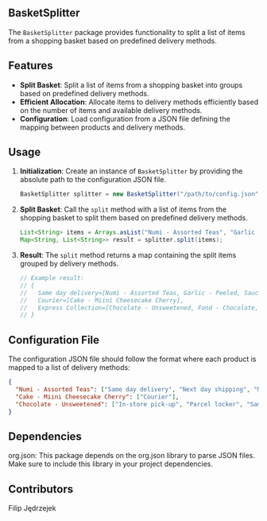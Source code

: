 ## BasketSplitter

The `BasketSplitter` package provides functionality to split a list of items from a shopping basket based on predefined delivery methods.

## Features

- **Split Basket**: Split a list of items from a shopping basket into groups based on predefined delivery methods.
- **Efficient Allocation**: Allocate items to delivery methods efficiently based on the number of items and available delivery methods.
- **Configuration**: Load configuration from a JSON file defining the mapping between products and delivery methods.

## Usage

1. **Initialization**: Create an instance of `BasketSplitter` by providing the absolute path to the configuration JSON file.

    ```java
    BasketSplitter splitter = new BasketSplitter("/path/to/config.json");
    ```

2. **Split Basket**: Call the `split` method with a list of items from the shopping basket to split them based on predefined delivery methods.

    ```java
    List<String> items = Arrays.asList("Numi - Assorted Teas", "Garlic - Peeled", "Cake - Miini Cheesecake Cherry"); // etc
    Map<String, List<String>> result = splitter.split(items);
    ```

3. **Result**: The `split` method returns a map containing the split items grouped by delivery methods.

    ```java
    // Example result:
    // {
    //   Same day delivery=[Numi - Assorted Teas, Garlic - Peeled, Sauce - Mint], 
    //   Courier=[Cake - Miini Cheesecake Cherry], 
    //   Express Collection=[Chocolate - Unsweetened, Fond - Chocolate, Haggis, Longan, Apples - Spartan, Tea - Apple Green Tea, Nut - Almond, Blanched, Whole, Bag Clear 10 Lb, Mushroom - Porcini Frozen, Bagel - Whole White Sesame, Cabbage - Nappa, Nantucket - Pomegranate Pear, Puree - Strawberry]
    // }
    ```

## Configuration File

The configuration JSON file should follow the format where each product is mapped to a list of delivery methods:

```json
{
  "Numi - Assorted Teas": ["Same day delivery", "Next day shipping", "Mailbox delivery", "In-store pick-up", "Pick-up point"],
  "Cake - Miini Cheesecake Cherry": ["Courier"],
  "Chocolate - Unsweetened": ["In-store pick-up", "Parcel locker", "Same day delivery", "Pick-up point", "Courier", "Express Collection", "Mailbox delivery", "Next day shipping"]
}
```

## Dependencies
org.json: This package depends on the org.json library to parse JSON files. Make sure to include this library in your project dependencies.

## Contributors
Filip Jędrzejek 
